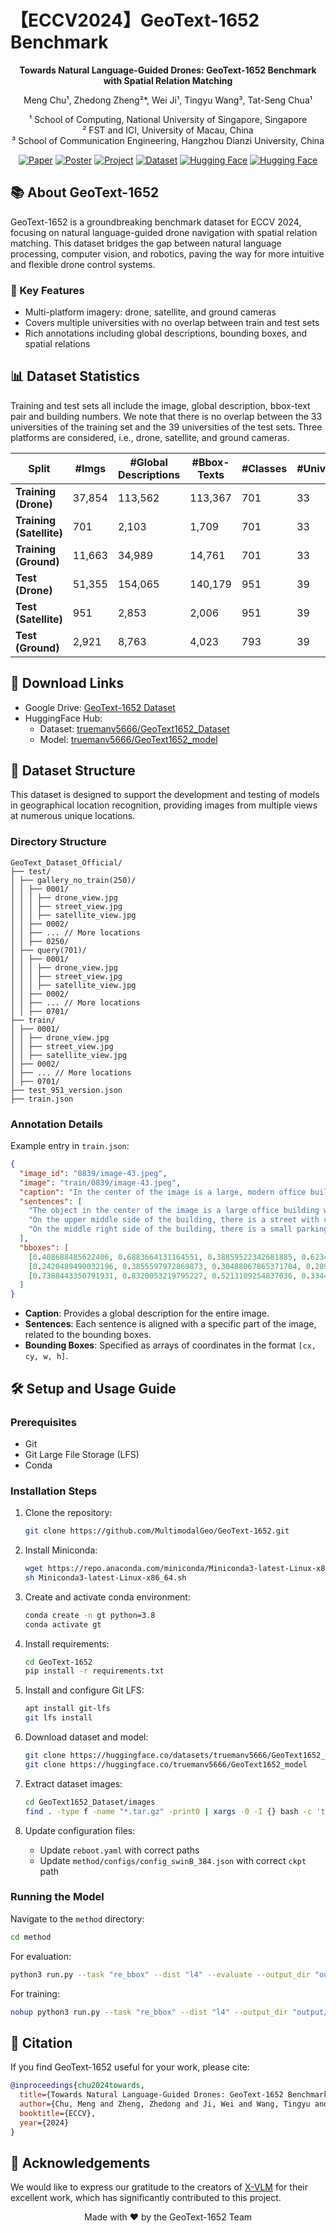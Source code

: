 # 【ECCV2024】GeoText-1652 Benchmark

<div align="center">

**Towards Natural Language-Guided Drones: GeoText-1652 Benchmark with Spatial Relation Matching**

Meng Chu¹, Zhedong Zheng²*, Wei Ji¹, Tingyu Wang³, Tat-Seng Chua¹

¹ School of Computing, National University of Singapore, Singapore  
² FST and ICI, University of Macau, China  
³ School of Communication Engineering, Hangzhou Dianzi University, China


[![Paper](https://img.shields.io/badge/Paper-PDF-red)](https://arxiv.org/pdf/2311.12751)
[![Poster](https://img.shields.io/badge/Poster-PDF-brightgreen)](https://drive.google.com/file/d/1QtLl3vtwUl-_rC_Ma48Gnaw-bHCMB7Qw/view?usp=share_link)
[![Project](https://img.shields.io/badge/Project-Website-blue)](https://multimodalgeo.github.io/GeoText/)
[![Dataset](https://img.shields.io/badge/Dataset-Download-yellow)](https://drive.google.com/file/d/1vHjysm1VbJnmriKopIgnMxW-ZBR4mXQ1/view?usp=sharing)
[![Hugging Face](https://img.shields.io/badge/🤗%20Hugging%20Face-Dataset-orange)](https://huggingface.co/datasets/truemanv5666/GeoText1652_Dataset)
[![Hugging Face](https://img.shields.io/badge/🤗%20Hugging%20Face-Model-blueviolet)](https://huggingface.co/truemanv5666/GeoText1652_model)




</div>

## 📚 About GeoText-1652

GeoText-1652 is a groundbreaking benchmark dataset for ECCV 2024, focusing on natural language-guided drone navigation with spatial relation matching. This dataset bridges the gap between natural language processing, computer vision, and robotics, paving the way for more intuitive and flexible drone control systems.

### 🌟 Key Features

- Multi-platform imagery: drone, satellite, and ground cameras
- Covers multiple universities with no overlap between train and test sets
- Rich annotations including global descriptions, bounding boxes, and spatial relations

## 📊 Dataset Statistics

Training and test sets all include the image, global description, bbox-text pair and building numbers. We note that there is no overlap between the 33 universities of the training set and the 39 universities of the test sets. Three platforms are considered, i.e., drone, satellite, and ground cameras.

| Split                    | #Imgs  | #Global Descriptions | #Bbox-Texts | #Classes | #Universities |
|--------------------------|--------|----------------------|-------------|----------|---------------|
| **Training (Drone)**     | 37,854 | 113,562              | 113,367     | 701      | 33            |
| **Training (Satellite)** | 701    | 2,103                | 1,709       | 701      | 33            |
| **Training (Ground)**    | 11,663 | 34,989               | 14,761      | 701      | 33            |
| **Test (Drone)**         | 51,355 | 154,065              | 140,179     | 951      | 39            |
| **Test (Satellite)**     | 951    | 2,853                | 2,006       | 951      | 39            |
| **Test (Ground)**        | 2,921  | 8,763                | 4,023       | 793      | 39            |

## 💾 Download Links

- Google Drive: [GeoText-1652 Dataset](https://drive.google.com/file/d/1vHjysm1VbJnmriKopIgnMxW-ZBR4mXQ1/view?usp=sharing)
- HuggingFace Hub:
  - Dataset: [truemanv5666/GeoText1652_Dataset](https://huggingface.co/datasets/truemanv5666/GeoText1652_Dataset)
  - Model: [truemanv5666/GeoText1652_model](https://huggingface.co/truemanv5666/GeoText1652_model)

## 📁 Dataset Structure

This dataset is designed to support the development and testing of models in geographical location recognition, providing images from multiple views at numerous unique locations.

### Directory Structure
```
GeoText_Dataset_Official/
├── test/
│ ├── gallery_no_train(250)/
│ │ ├── 0001/
│ │ │ ├── drone_view.jpg
│ │ │ ├── street_view.jpg
│ │ │ ├── satellite_view.jpg
│ │ ├── 0002/
│ │ ├── ... // More locations
│ │ ├── 0250/
│ ├── query(701)/
│ │ ├── 0001/
│ │ │ ├── drone_view.jpg
│ │ │ ├── street_view.jpg
│ │ │ ├── satellite_view.jpg
│ │ ├── 0002/
│ │ ├── ... // More locations
│ │ ├── 0701/
├── train/
│ ├── 0001/
│ │ ├── drone_view.jpg
│ │ ├── street_view.jpg
│ │ ├── satellite_view.jpg
│ ├── 0002/
│ ├── ... // More locations
│ ├── 0701/
├── test_951_version.json
├── train.json
```

### Annotation Details

Example entry in `train.json`:

```json
{
  "image_id": "0839/image-43.jpeg",
  "image": "train/0839/image-43.jpeg",
  "caption": "In the center of the image is a large, modern office building...",
  "sentences": [
    "The object in the center of the image is a large office building with several floors and a white facade",
    "On the upper middle side of the building, there is a street with cars driving on it",
    "On the middle right side of the building, there is a small parking lot with several cars parked in it"
  ],
  "bboxes": [
    [0.408688485622406, 0.6883664131164551, 0.38859522342681885, 0.6234817504882812],
    [0.2420489490032196, 0.3855597972869873, 0.30488067865371704, 0.2891976535320282],
    [0.7388443350791931, 0.8320053219795227, 0.5213109254837036, 0.33447015285491943]
  ]
}
```

- **Caption**: Provides a global description for the entire image.
- **Sentences**: Each sentence is aligned with a specific part of the image, related to the bounding boxes.
- **Bounding Boxes**: Specified as arrays of coordinates in the format `[cx, cy, w, h]`.

## 🛠️ Setup and Usage Guide

### Prerequisites

- Git
- Git Large File Storage (LFS)
- Conda

### Installation Steps

1. Clone the repository:
   ```bash
   git clone https://github.com/MultimodalGeo/GeoText-1652.git
   ```

2. Install Miniconda:
   ```bash
   wget https://repo.anaconda.com/miniconda/Miniconda3-latest-Linux-x86_64.sh
   sh Miniconda3-latest-Linux-x86_64.sh
   ```

3. Create and activate conda environment:
   ```bash
   conda create -n gt python=3.8
   conda activate gt
   ```

4. Install requirements:
   ```bash
   cd GeoText-1652
   pip install -r requirements.txt
   ```

5. Install and configure Git LFS:
   ```bash
   apt install git-lfs
   git lfs install
   ```

6. Download dataset and model:
   ```bash
   git clone https://huggingface.co/datasets/truemanv5666/GeoText1652_Dataset
   git clone https://huggingface.co/truemanv5666/GeoText1652_model
   ```

7. Extract dataset images:
   ```bash
   cd GeoText1652_Dataset/images
   find . -type f -name "*.tar.gz" -print0 | xargs -0 -I {} bash -c 'tar -xzf "{}" -C "$(dirname "{}")" && rm "{}"'
   ```

8. Update configuration files:
   - Update `reboot.yaml` with correct paths
   - Update `method/configs/config_swinB_384.json` with correct `ckpt` path

### Running the Model

Navigate to the `method` directory:

```bash
cd method
```

For evaluation:
```bash
python3 run.py --task "re_bbox" --dist "l4" --evaluate --output_dir "output/eva" --checkpoint "/root/GeoText-1652/GeoText1652_model/geotext_official_checkpoint.pth"
```

For training:
```bash
nohup python3 run.py --task "re_bbox" --dist "l4" --output_dir "output/train" --checkpoint "/root/GeoText-1652/GeoText1652_model/geotext_official_checkpoint.pth" &
```

## 📄 Citation

If you find GeoText-1652 useful for your work, please cite:

```bibtex
@inproceedings{chu2024towards, 
  title={Towards Natural Language-Guided Drones: GeoText-1652 Benchmark with Spatial Relation Matching}, 
  author={Chu, Meng and Zheng, Zhedong and Ji, Wei and Wang, Tingyu and Chua, Tat-Seng}, 
  booktitle={ECCV}, 
  year={2024} 
}
```

## 🙏 Acknowledgements

We would like to express our gratitude to the creators of [X-VLM](https://github.com/zengyan-97/X-VLM) for their excellent work, which has significantly contributed to this project.


<div align="center">
  Made with ❤️ by the GeoText-1652 Team
</div>
